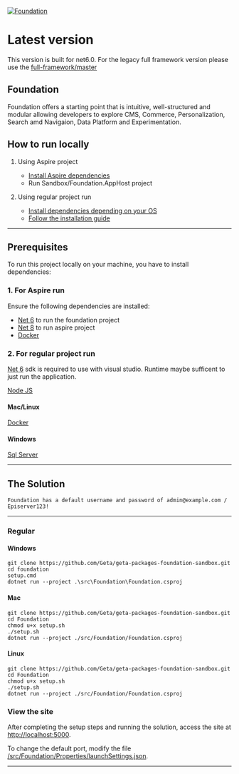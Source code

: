 <a href="https://github.com/episerver/Foundation"><img src="https://www.optimizely.com/globalassets/02.-global-images/navigation/optimizely_logo_navigation.svg" title="Foundation" alt="Foundation"></a>

# Latest version
  This version is built for net6.0.  For the legacy full framework version please use the [full-framework/master](https://github.com/episerver/Foundation/tree/full-framework/master)

## Foundation 

Foundation offers a starting point that is intuitive, well-structured and modular allowing developers to explore CMS, Commerce, Personalization, Search amd Navigaion, Data Platform and Experimentation.


## How to run locally
1) Using Aspire project
    - [Install Aspire dependencies](https://github.com/Geta/geta-packages-foundation-sandbox?tab=readme-ov-file#1-for-aspire-run)
    - Run Sandbox/Foundation.AppHost project

2) Using regular project run
    - [Install dependencies depending on your OS](https://github.com/Geta/geta-packages-foundation-sandbox?tab=readme-ov-file#2-for-regular-project-run)
    - [Follow the installation guide](https://github.com/Geta/geta-packages-foundation-sandbox?tab=readme-ov-file#regular)

---

## Prerequisites

To run this project locally on your machine, you have to install dependencies:

### 1. For Aspire run
Ensure the following dependencies are installed:
- [Net 6](https://dotnet.microsoft.com/en-us/download/dotnet/6.0) to run the foundation project
- [Net 8](https://dotnet.microsoft.com/en-us/download/dotnet/8.0) to run aspire project
- [Docker](https://www.docker.com/)


### 2. For regular project run

[Net 6](https://dotnet.microsoft.com/en-us/download/dotnet/6.0) sdk is required to use with visual studio.  Runtime maybe sufficent to just run the application.

[Node JS](https://nodejs.org/en/download/)

#### Mac/Linux

[Docker](https://docs.docker.com/desktop/mac/install/)

#### Windows

[Sql Server](https://www.microsoft.com/en-us/sql-server/sql-server-downloads)


---

## The Solution

`Foundation has a default username and password of admin@example.com / Episerver123!`

---

### Regular 
#### Windows

```
git clone https://github.com/Geta/geta-packages-foundation-sandbox.git
cd foundation
setup.cmd 
dotnet run --project .\src\Foundation\Foundation.csproj
```

#### Mac

```
git clone https://github.com/Geta/geta-packages-foundation-sandbox.git
cd Foundation
chmod u+x setup.sh
./setup.sh
dotnet run --project ./src/Foundation/Foundation.csproj
```

#### Linux

```
git clone https://github.com/Geta/geta-packages-foundation-sandbox.git
cd Foundation
chmod u+x setup.sh
./setup.sh
dotnet run --project ./src/Foundation/Foundation.csproj
```

### View the site

After completing the setup steps and running the solution, access the site at <a href="http://localhost:5000">http://localhost:5000</a>.

To change the default port, modify the file <a href="https://github.com/episerver/Foundation/blob/main/src/Foundation/Properties/launchSettings.json">/src/Foundation/Properties/launchSettings.json</a>.

---
